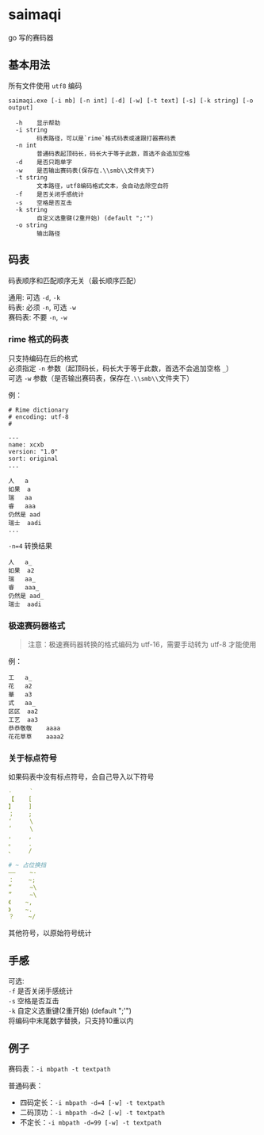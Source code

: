 # saimaqi

go 写的赛码器

## 基本用法

所有文件使用 `utf8` 编码

```shell
saimaqi.exe [-i mb] [-n int] [-d] [-w] [-t text] [-s] [-k string] [-o output]

  -h    显示帮助
  -i string
        码表路径，可以是`rime`格式码表或速跟打器赛码表
  -n int
        普通码表起顶码长，码长大于等于此数，首选不会追加空格
  -d    是否只跑单字
  -w    是否输出赛码表(保存在.\\smb\\文件夹下)
  -t string
        文本路径，utf8编码格式文本，会自动去除空白符
  -f    是否关闭手感统计
  -s    空格是否互击
  -k string
        自定义选重键(2重开始) (default ";'")
  -o string
        输出路径
``` 

## 码表

码表顺序和匹配顺序无关（最长顺序匹配）

通用: 可选 `-d`, `-k`  
码表: 必须 `-n`, 可选 `-w`  
赛码表: 不要 `-n`, `-w`

### rime 格式的码表

只支持编码在后的格式  
必须指定 `-n` 参数（起顶码长，码长大于等于此数，首选不会追加空格 `_`）  
可选 `-w` 参数（是否输出赛码表，保存在`.\\smb\\`文件夹下）

例：
```
# Rime dictionary
# encoding: utf-8
#

---
name: xcxb
version: "1.0"
sort: original
...

人	a
如果	a
瑞	aa
睿	aaa
仍然是	aad
瑞士	aadi
...
```

`-n=4` 转换结果
```
人	a_
如果	a2
瑞	aa_
睿	aaa_
仍然是	aad_
瑞士	aadi
```

### 极速赛码器格式

> 注意：极速赛码器转换的格式编码为 utf-16，需要手动转为 utf-8 才能使用

例：
```
工	a_
花	a2
華	a3
式	aa_
区区	aa2
工艺	aa3
恭恭敬敬	aaaa
花花草草	aaaa2
```

### 关于标点符号

如果码表中没有标点符号，会自己导入以下符号  
```yaml
·     `
【    [
】    ]
；    ;
‘     \
’     \
，    ,
。    .
、    /

# ~ 占位换挡
——    ~-
：    ~;
“     ~\
”     ~\
《    ~,
》    ~.
？    ~/
```
其他符号，以原始符号统计

## 手感

可选:  
`-f` 是否关闭手感统计  
`-s` 空格是否互击  
`-k` 自定义选重键(2重开始) (default ";'")  
将编码中末尾数字替换，只支持10重以内

## 例子

赛码表：`-i mbpath -t textpath`

普通码表：
- 四码定长：`-i mbpath -d=4 [-w] -t textpath`
- 二码顶功：`-i mbpath -d=2 [-w] -t textpath`
- 不定长：`-i mbpath -d=99 [-w] -t textpath`
